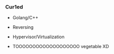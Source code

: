 ### Cur1ed

- Golang/C++

- Reversing

- Hypervisor/Virtualization

- TOOOOOOOOOOOOOOOOOOO vegetable XD
